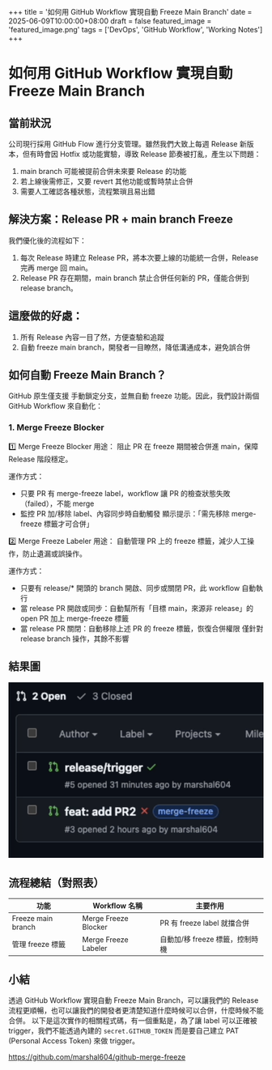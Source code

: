 +++
title = '如何用 GitHub Workflow 實現自動 Freeze Main Branch'
date = 2025-06-09T10:00:00+08:00
draft = false
featured_image = 'featured_image.png'
tags = ['DevOps', 'GitHub Workflow', 'Working Notes']
+++

# 如何用 GitHub Workflow 實現自動 Freeze Main Branch

## 當前狀況

公司現行採用 GitHub Flow 進行分支管理。雖然我們大致上每週 Release 新版本，但有時會因 Hotfix 或功能實驗，導致 Release 節奏被打亂，產生以下問題：

1. main branch 可能被提前合併未來要 Release 的功能
2. 若上線後需修正，又要 revert 其他功能或暫時禁止合併
3. 需要人工確認各種狀態，流程繁瑣且易出錯

## 解決方案：Release PR + main branch Freeze

我們優化後的流程如下：

1. 每次 Release 時建立 Release PR，將本次要上線的功能統一合併，Release 完再 merge 回 main。
2. Release PR 存在期間，main branch 禁止合併任何新的 PR，僅能合併到 release branch。

## 這麼做的好處：

1. 所有 Release 內容一目了然，方便查驗和追蹤
2. 自動 freeze main branch，開發者一目瞭然，降低溝通成本，避免誤合併

## 如何自動 Freeze Main Branch？

GitHub 原生僅支援 手動鎖定分支，並無自動 freeze 功能。因此，我們設計兩個 GitHub Workflow 來自動化：

### 1. Merge Freeze Blocker

1️⃣ Merge Freeze Blocker
用途：
阻止 PR 在 freeze 期間被合併進 main，保障 Release 階段穩定。

運作方式：

- 只要 PR 有 merge-freeze label，workflow 讓 PR 的檢查狀態失敗（failed），不能 merge
- 監控 PR 加/移除 label、內容同步時自動觸發
  顯示提示：「需先移除 merge-freeze 標籤才可合併」

2️⃣ Merge Freeze Labeler
用途：
自動管理 PR 上的 freeze 標籤，減少人工操作，防止遺漏或誤操作。

運作方式：

- 只要有 release/\* 開頭的 branch 開啟、同步或關閉 PR，此 workflow 自動執行
- 當 release PR 開啟或同步：自動幫所有「目標 main，來源非 release」的 open PR 加上 merge-freeze 標籤
- 當 release PR 關閉：自動移除上述 PR 的 freeze 標籤，恢復合併權限
  僅針對 release branch 操作，其餘不影響

## 結果圖

![完成 Demo 圖](./demo.png)

## 流程總結（對照表）

| 功能               | Workflow 名稱        | 主要作用                        |
| ------------------ | -------------------- | ------------------------------- |
| Freeze main branch | Merge Freeze Blocker | PR 有 freeze label 就擋合併     |
| 管理 freeze 標籤   | Merge Freeze Labeler | 自動加/移 freeze 標籤，控制時機 |

## 小結

透過 GitHub Workflow 實現自動 Freeze Main Branch，可以讓我們的 Release 流程更順暢，也可以讓我們的開發者更清楚知道什麼時候可以合併，什麼時候不能合併。
以下是這次實作的相關程式碼，有一個重點是，為了讓 label 可以正確被 trigger，我們不能透過內建的 `secret.GITHUB_TOKEN` 而是要自己建立 PAT (Personal Access Token) 來做 trigger。

https://github.com/marshal604/github-merge-freeze

